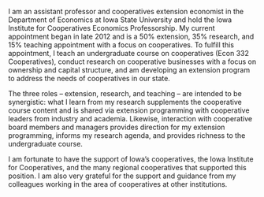 I am an assistant professor and cooperatives extension economist in the Department of Economics at Iowa State University and hold the Iowa Institute for Cooperatives Economics Professorship.  My current appointment began in late 2012 and is a 50% extension, 35% research, and 15% teaching appointment with a focus on cooperatives.  To fulfill this appointment, I teach an undergraduate course on cooperatives (Econ 332 Cooperatives), conduct research on cooperative businesses with a focus on ownership and capital structure, and am developing an extension program to address the needs of cooperatives in our state.  

The three roles – extension, research, and teaching – are intended to be synergistic: what I learn from my research supplements the cooperative course content and is shared via extension programming with cooperative leaders from industry and academia.  Likewise, interaction with cooperative board members and managers provides direction for my extension programming, informs my research agenda, and provides richness to the undergraduate course.

I am fortunate to have the support of Iowa’s cooperatives, the Iowa Institute for Cooperatives, and the many regional cooperatives that supported this position.  I am also very grateful for the support and guidance from my colleagues working in the area of cooperatives at other institutions.
